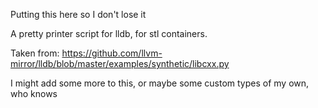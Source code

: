 Putting this here so I don't lose it

A pretty printer script for lldb, for stl containers.

Taken from: https://github.com/llvm-mirror/lldb/blob/master/examples/synthetic/libcxx.py

I might add some more to this, or maybe some custom types of my own, who knows
